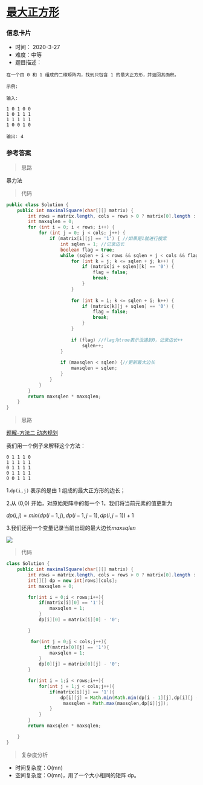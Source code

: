 # [最大正方形](https://leetcode-cn.com/problems/maximal-square/)

### 信息卡片

- 时间： 2020-3-27
- 难度：中等
- 题目描述：

```
在一个由 0 和 1 组成的二维矩阵内，找到只包含 1 的最大正方形，并返回其面积。

示例:

输入: 

1 0 1 0 0
1 0 1 1 1
1 1 1 1 1
1 0 0 1 0

输出: 4
```



### 参考答案

> 思路

暴力法



> 代码

```java
public class Solution {
    public int maximalSquare(char[][] matrix) {
        int rows = matrix.length, cols = rows > 0 ? matrix[0].length : 0;
        int maxsqlen = 0;
        for (int i = 0; i < rows; i++) {
            for (int j = 0; j < cols; j++) {
                if (matrix[i][j] == '1') { //如果是1就进行搜索
                    int sqlen = 1; //记录边长
                    boolean flag = true;
                    while (sqlen + i < rows && sqlen + j < cols && flag) {
                        for (int k = j; k <= sqlen + j; k++) {
                            if (matrix[i + sqlen][k] == '0') {
                                flag = false;
                                break;
                            }
                        }
                        
                        for (int k = i; k <= sqlen + i; k++) {
                            if (matrix[k][j + sqlen] == '0') {
                                flag = false;
                                break;
                            }
                        }
                        
                        if (flag) //flag为true表示没遇到0，记录边长++ 
                            sqlen++; 
                    }
                    
                    if (maxsqlen < sqlen) {//更新最大边长
                        maxsqlen = sqlen;
                    }
                }
            }
        }
        return maxsqlen * maxsqlen;
    }
}

```





> 思路

[题解-方法二 动态规划](https://leetcode-cn.com/problems/maximal-square/solution/zui-da-zheng-fang-xing-by-leetcode/)

我们用一个例子来解释这个方法： 

```
0 1 1 1 0
1 1 1 1 1
0 1 1 1 1
0 1 1 1 1
0 0 1 1 1
```

1.`dp(i,j)` 表示的是由 1 组成的最大正方形的边长； 

2.从 (0,0) 开始，对原始矩阵中的每一个 1，我们将当前元素的值更新为 

$dp(i, j)=min(dp(i−1, j), dp(i−1, j−1), dp(i, j−1))+1$

3.我们还用一个变量记录当前出现的最大边长$maxsqlen$

![](https://assets.leetcode.com/static_assets/media/original_images/221_Maximal_Square.PNG?raw=true)



> 代码

```java
class Solution {
    public int maximalSquare(char[][] matrix) {
        int rows = matrix.length, cols = rows > 0 ? matrix[0].length : 0;
        int[][] dp = new int[rows][cols];
        int maxsqlen = 0;

        for(int i = 0;i < rows;i++){
            if(matrix[i][0] == '1'){
                maxsqlen = 1;
            }
            dp[i][0] = matrix[i][0] - '0';

        }

         for(int j = 0;j < cols;j++){
              if(matrix[0][j] == '1'){
                maxsqlen = 1;
            }
            dp[0][j] = matrix[0][j] - '0';
        }

        for(int i = 1;i < rows;i++){
            for(int j = 1;j < cols;j++){
                if(matrix[i][j] == '1'){
                    dp[i][j] = Math.min(Math.min(dp[i - 1][j],dp[i][j - 1]),dp[i - 1][j - 1]) + 1;
                     maxsqlen = Math.max(maxsqlen,dp[i][j]);
                }
            }
        }
        return maxsqlen * maxsqlen;

    }
}
```

> 复杂度分析

- 时间复杂度：O(mn)
- 空间复杂度：O(mn)，用了一个大小相同的矩阵 dp。